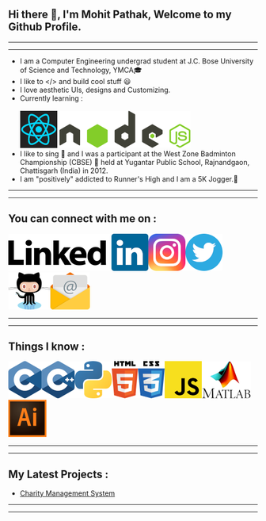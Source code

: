 ## Hi there 👋, I'm Mohit Pathak, Welcome to my Github Profile.
***
***
- I am a Computer Engineering undergrad student at J.C. Bose University of Science and Technology, YMCA🎓
- I like to </> and build cool stuff 😃<br>
- I love aesthetic UIs, designs and Customizing.
- Currently learning :<br>
  <br>
![React](Images/reactlogosmall.png)  ![NodeJS](Images/nodejslogosmall.png)
- I like to sing 🎤 and I was a participant at the West Zone Badminton Championship (CBSE) 🏸 held at Yugantar Public School, Rajnandgaon, Chattisgarh (India) in 2012.
- I am "positively" addicted to Runner's High and I am a 5K Jogger.🏃
***
***

## You can connect with me on :

[![LinkedIn](Images/linkedinlogosmall.png)][LinkedIn][![Instagram](Images/instagramlogosmall.png)][Instagram][![Twitter](Images/twitterlogosmall.png)][Twitter][![Github](Images/githublogosmall.png)][Github][![Email](Images/emaillogosmall.png)][Email]
***
***

## Things I know :

![C](Images/clogosmall.png)![CPP](Images/cpplogosmall.png)![Python](Images/pythonlogosmall.png)![HTML](Images/htmllogosmall.png)![CSS](Images/csslogosmall.png)![JS](Images/jslogosmall.png)![Matlab](Images/matlablogosmall.png)![Adobe Illustrator](Images/illustratorlogosmall.png)

***
***
## My Latest Projects :
- [Charity Management System][Project]
***
***

[Email]: <mailto: pmohitb3011@gmail.com>
[LinkedIn]: <https://www.linkedin.com/in/aystic/>
[Instagram]: <https://www.instagram.com/pmohit_404/>
[Twitter]: <https://twitter.com/PathakMohit_404>
[Github]: <https://github.com/aystic>
[Project]: <https://github.com/aystic/CharityManagementSystem>
